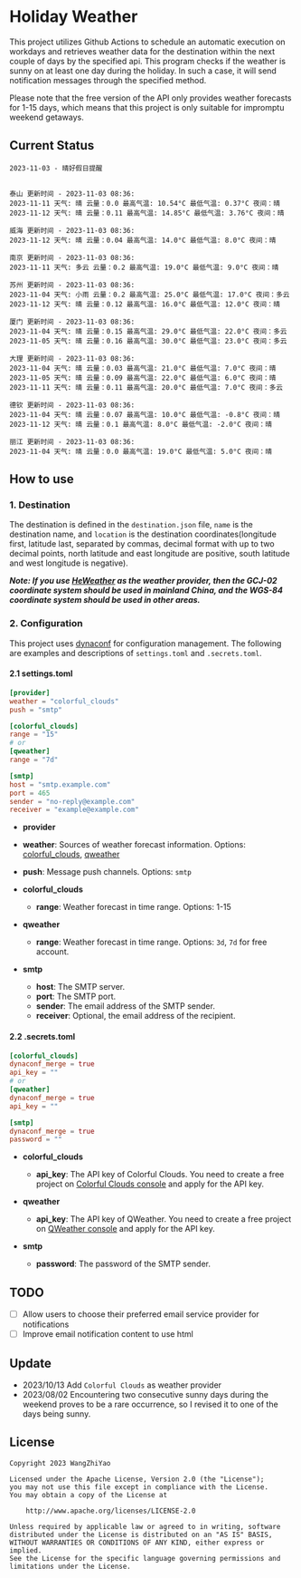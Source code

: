# Holiday Weather

This project utilizes Github Actions to schedule an automatic execution on workdays and retrieves weather data for the destination within the next couple of days by the  specified api.
This program checks if the weather is sunny on at least one day during the holiday. In such a case, it will send notification messages through the specified method.

Please note that the free version of the API only provides weather forecasts for 1-15 days, which means that this project is only suitable for impromptu weekend getaways.

## Current Status

```
2023-11-03 - 晴好假日提醒


泰山 更新时间 - 2023-11-03 08:36:
2023-11-11 天气: 晴 云量：0.0 最高气温: 10.54°C 最低气温: 0.37°C 夜间：晴
2023-11-12 天气: 晴 云量：0.11 最高气温: 14.85°C 最低气温: 3.76°C 夜间：晴

威海 更新时间 - 2023-11-03 08:36:
2023-11-12 天气: 晴 云量：0.04 最高气温: 14.0°C 最低气温: 8.0°C 夜间：晴

南京 更新时间 - 2023-11-03 08:36:
2023-11-11 天气: 多云 云量：0.2 最高气温: 19.0°C 最低气温: 9.0°C 夜间：晴

苏州 更新时间 - 2023-11-03 08:36:
2023-11-04 天气: 小雨 云量：0.2 最高气温: 25.0°C 最低气温: 17.0°C 夜间：多云
2023-11-12 天气: 晴 云量：0.12 最高气温: 16.0°C 最低气温: 12.0°C 夜间：晴

厦门 更新时间 - 2023-11-03 08:36:
2023-11-04 天气: 晴 云量：0.15 最高气温: 29.0°C 最低气温: 22.0°C 夜间：多云
2023-11-05 天气: 晴 云量：0.16 最高气温: 30.0°C 最低气温: 23.0°C 夜间：多云

大理 更新时间 - 2023-11-03 08:36:
2023-11-04 天气: 晴 云量：0.03 最高气温: 21.0°C 最低气温: 7.0°C 夜间：晴
2023-11-05 天气: 晴 云量：0.09 最高气温: 22.0°C 最低气温: 6.0°C 夜间：晴
2023-11-11 天气: 晴 云量：0.11 最高气温: 20.0°C 最低气温: 7.0°C 夜间：多云

德钦 更新时间 - 2023-11-03 08:36:
2023-11-04 天气: 晴 云量：0.07 最高气温: 10.0°C 最低气温: -0.8°C 夜间：晴
2023-11-12 天气: 晴 云量：0.1 最高气温: 8.0°C 最低气温: -2.0°C 夜间：晴

丽江 更新时间 - 2023-11-03 08:36:
2023-11-04 天气: 晴 云量：0.0 最高气温: 19.0°C 最低气温: 5.0°C 夜间：晴

```

## How to use

### 1. Destination

The destination is defined in the `destination.json` file, `name` is the destination name, and `location` is the destination coordinates(longitude first, latitude last, separated by commas, decimal format with up to two decimal points, north latitude and east longitude are positive, south latitude and west longitude is negative).

***Note: If you use [HeWeather](https://dev.qweather.com/docs/) as the weather provider, then the GCJ-02 coordinate system should be used in mainland China, and the WGS-84 coordinate system should be used in other areas.***

### 2. Configuration

This project uses [dynaconf](https://github.com/dynaconf/dynaconf) for configuration management. The following are examples and descriptions of `settings.toml`  and `.secrets.toml`.

#### 2.1 settings.toml

```toml
[provider]
weather = "colorful_clouds"
push = "smtp"

[colorful_clouds]
range = "15"
# or
[qweather]
range = "7d"

[smtp]
host = "smtp.example.com"
port = 465
sender = "no-reply@example.com"
receiver = "example@example.com"
```
-  **provider**
  - **weather**: Sources of weather forecast information. Options: [colorful_clouds](https://docs.caiyunapp.com/docs/daily), [qweather](https://dev.qweather.com/docs/api/weather/weather-daily-forecast/)
  - **push**: Message push channels. Options: `smtp`

- **colorful_clouds**
  - **range**:  Weather forecast in time range. Options: 1-15

- **qweather**
  - **range**: Weather forecast in time range. Options: `3d`, `7d` for free account.

- **smtp**
  - **host**: The SMTP server.
  - **port**: The SMTP port.
  - **sender**: The email address of the SMTP sender.
  - **receiver**: Optional, the email address of the recipient.

#### 2.2 .secrets.toml

```toml
[colorful_clouds]
dynaconf_merge = true
api_key = ""
# or
[qweather]
dynaconf_merge = true
api_key = ""

[smtp]
dynaconf_merge = true
password = ""
```

- **colorful_clouds**
  - **api_key**:  The API key of Colorful Clouds. You need to create a free project on [Colorful Clouds console](https://platform.caiyunapp.com/dashboard/index) and apply for the API key.

- **qweather**
  - **api_key**: The API key of QWeather. You need to create a free project on [QWeather console](https://console.qweather.com/#/console) and apply for the API key.

- **smtp**
  - **password**: The password of the SMTP sender.


## TODO

- [ ] Allow users to choose their preferred email service provider for notifications
- [ ] Improve email notification content to use html

## Update
- 2023/10/13 Add `Colorful Clouds` as weather provider 
- 2023/08/02 Encountering two consecutive sunny days during the weekend proves to be a rare occurrence, so I revised it to one of the days being sunny.

## License

    Copyright 2023 WangZhiYao
    
    Licensed under the Apache License, Version 2.0 (the "License");
    you may not use this file except in compliance with the License.
    You may obtain a copy of the License at
    
        http://www.apache.org/licenses/LICENSE-2.0
    
    Unless required by applicable law or agreed to in writing, software
    distributed under the License is distributed on an "AS IS" BASIS,
    WITHOUT WARRANTIES OR CONDITIONS OF ANY KIND, either express or implied.
    See the License for the specific language governing permissions and
    limitations under the License.
